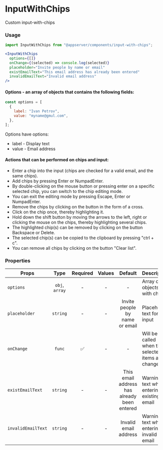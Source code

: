 # InputWithChips

Custom input-with-chips

### Usage

```js
import InputWithChips from "@appserver/components/input-with-chips";
```

```jsx
<InputWithChips
  options={[]}
  onChange={(selected) => console.log(selected)}
  placeholder="Invite people by name or email"
  existEmailText="This email address has already been entered"
  invalidEmailText="Invalid email address"
/>
```

#### Options - an array of objects that contains the following fields:

```js
const options = [
  {
    label: "Ivan Petrov",
    value: "myname@gmul.com",
  },
];
```

Options have options:

- label - Display text
- value - Email address

#### Actions that can be performed on chips and input:

- Enter a chip into the input (chips are checked for a valid email, and the same chips).
- Add chips by pressing Enter or NumpadEnter.
- By double-clicking on the mouse button or pressing enter on a specific selected chip, you can switch to the chip editing mode.
- You can exit the editing mode by pressing Escape, Enter or NumpadEnter.
- Remove the chips by clicking on the button in the form of a cross.
- Click on the chip once, thereby highlighting it.
- Hold down the shift button by moving the arrows to the left, right or clicking the mouse on the chips, thereby highlighting several chips.
- The highlighted chip(s) can be removed by clicking on the button Backspace or Delete.
- The selected chip(s) can be copied to the clipboard by pressing "ctrl + c".
- You can remove all chips by clicking on the button "Clear list".

### Properties

| Props              |      Type      | Required | Values |                   Default                   | Description                                        |
| ------------------ | :------------: | :------: | :----: | :-----------------------------------------: | -------------------------------------------------- |
| `options`          | `obj`, `array` |    -     |   -    |                      -                      | Array of objects with chips                        |
| `placeholder`      |    `string`    |    -     |   -    |       Invite people by name or email        | Placeholder text for the input                     |
| `onChange`         |     `func`     |    ✅    |   -    |                      -                      | Will be called when the selected items are changed |
| `existEmailText`   |    `string`    |    -     |   -    | This email address has already been entered | Warning text when entering an existing email       |
| `invalidEmailText` |    `string`    |    -     |   -    |            Invalid email address            | Warning text when entering an invalid email        |
